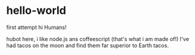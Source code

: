# hello-world
first attempt
hi Humans!

hubot here, i like node.js ans coffeescript (that's what i am made of!)
I've had tacos on the moon and find them far superior to Earth tacos.
